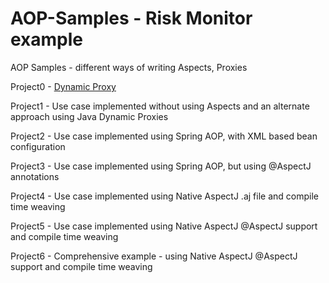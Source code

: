 AOP-Samples - Risk Monitor example
===========

AOP Samples - different ways of writing Aspects, Proxies

Project0 - [Dynamic Proxy](https://github.com/press0/aop-sampler/blob/master/project0/src/main/java/com/press/MyInvocationHandler.java)

Project1 - Use case implemented without using Aspects and an alternate approach using Java Dynamic Proxies

Project2 - Use case implemented using Spring AOP, with XML based bean configuration

Project3 - Use case implemented using Spring AOP, but using @AspectJ annotations

Project4 - Use case implemented using Native AspectJ .aj file and compile time weaving

Project5 - Use case implemented using Native AspectJ @AspectJ support and compile time weaving

Project6 - Comprehensive example - using Native AspectJ @AspectJ support and compile time weaving
